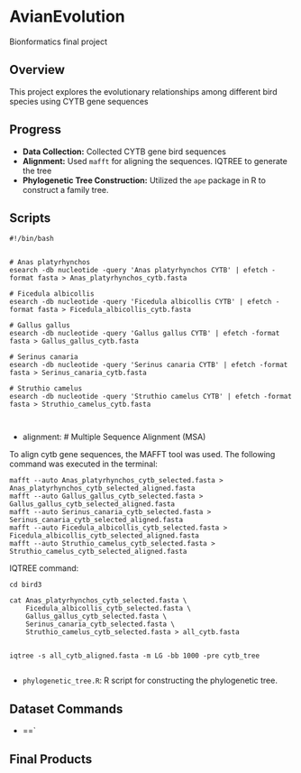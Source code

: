 # AvianEvolution
Bionformatics final project

## Overview
This project explores the evolutionary relationships among different bird species using CYTB gene sequences

## Progress
- **Data Collection:** Collected CYTB gene bird sequences
- **Alignment:** Used `mafft` for aligning the sequences. IQTREE to generate the tree 
- **Phylogenetic Tree Construction:** Utilized the `ape` package in R to construct a family tree.

## Scripts
```
#!/bin/bash


# Anas platyrhynchos
esearch -db nucleotide -query 'Anas platyrhynchos CYTB' | efetch -format fasta > Anas_platyrhynchos_cytb.fasta

# Ficedula albicollis
esearch -db nucleotide -query 'Ficedula albicollis CYTB' | efetch -format fasta > Ficedula_albicollis_cytb.fasta

# Gallus gallus
esearch -db nucleotide -query 'Gallus gallus CYTB' | efetch -format fasta > Gallus_gallus_cytb.fasta

# Serinus canaria
esearch -db nucleotide -query 'Serinus canaria CYTB' | efetch -format fasta > Serinus_canaria_cytb.fasta

# Struthio camelus
esearch -db nucleotide -query 'Struthio camelus CYTB' | efetch -format fasta > Struthio_camelus_cytb.fasta



```
- alignment: # Multiple Sequence Alignment (MSA)

To align cytb gene sequences, the MAFFT tool was used. The following command was executed in the terminal:

```
mafft --auto Anas_platyrhynchos_cytb_selected.fasta > Anas_platyrhynchos_cytb_selected_aligned.fasta
mafft --auto Gallus_gallus_cytb_selected.fasta > Gallus_gallus_cytb_selected_aligned.fasta
mafft --auto Serinus_canaria_cytb_selected.fasta > Serinus_canaria_cytb_selected_aligned.fasta
mafft --auto Ficedula_albicollis_cytb_selected.fasta > Ficedula_albicollis_cytb_selected_aligned.fasta
mafft --auto Struthio_camelus_cytb_selected.fasta > Struthio_camelus_cytb_selected_aligned.fasta

```

IQTREE command: 

```
cd bird3

cat Anas_platyrhynchos_cytb_selected.fasta \
    Ficedula_albicollis_cytb_selected.fasta \
    Gallus_gallus_cytb_selected.fasta \
    Serinus_canaria_cytb_selected.fasta \
    Struthio_camelus_cytb_selected.fasta > all_cytb.fasta


iqtree -s all_cytb_aligned.fasta -m LG -bb 1000 -pre cytb_tree


```

- `phylogenetic_tree.R`: R script for constructing the phylogenetic tree.

  
## Dataset Commands
- ==`

## Final Products

